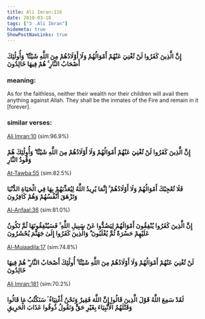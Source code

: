 ```yaml
---
title: Ali Imran:116
date: 2019-03-18
tags: ["3 .Ali Imran"]
hidemeta: true 
ShowPostNavLinks: true 
---
```

### إِنَّ الَّذِينَ كَفَرُوا لَنْ تُغْنِيَ عَنْهُمْ أَمْوَالُهُمْ وَلَا أَوْلَادُهُمْ مِنَ اللَّهِ شَيْئًا ۖ وَأُولَٰئِكَ أَصْحَابُ النَّارِ ۚ هُمْ فِيهَا خَالِدُونَ
### meaning: 
As for the faithless, neither their wealth nor their children will avail them anything against Allah. They shall be the inmates of the Fire and remain in it [forever].
### similar verses: 

[Ali Imran:10](/3/10) (sim:96.9%)

### إِنَّ الَّذِينَ كَفَرُوا لَنْ تُغْنِيَ عَنْهُمْ أَمْوَالُهُمْ وَلَا أَوْلَادُهُمْ مِنَ اللَّهِ شَيْئًا ۖ وَأُولَٰئِكَ هُمْ وَقُودُ النَّارِ

[At-Tawba:55](/9/55) (sim:82.5%)

### فَلَا تُعْجِبْكَ أَمْوَالُهُمْ وَلَا أَوْلَادُهُمْ ۚ إِنَّمَا يُرِيدُ اللَّهُ لِيُعَذِّبَهُمْ بِهَا فِي الْحَيَاةِ الدُّنْيَا وَتَزْهَقَ أَنْفُسُهُمْ وَهُمْ كَافِرُونَ

[Al-Anfaal:36](/8/36) (sim:81.0%)

### إِنَّ الَّذِينَ كَفَرُوا يُنْفِقُونَ أَمْوَالَهُمْ لِيَصُدُّوا عَنْ سَبِيلِ اللَّهِ ۚ فَسَيُنْفِقُونَهَا ثُمَّ تَكُونُ عَلَيْهِمْ حَسْرَةً ثُمَّ يُغْلَبُونَ ۗ وَالَّذِينَ كَفَرُوا إِلَىٰ جَهَنَّمَ يُحْشَرُونَ

[Al-Mujaadila:17](/58/17) (sim:74.8%)

### لَنْ تُغْنِيَ عَنْهُمْ أَمْوَالُهُمْ وَلَا أَوْلَادُهُمْ مِنَ اللَّهِ شَيْئًا ۚ أُولَٰئِكَ أَصْحَابُ النَّارِ ۖ هُمْ فِيهَا خَالِدُونَ

[Ali Imran:181](/3/181) (sim:70.2%)

### لَقَدْ سَمِعَ اللَّهُ قَوْلَ الَّذِينَ قَالُوا إِنَّ اللَّهَ فَقِيرٌ وَنَحْنُ أَغْنِيَاءُ ۘ سَنَكْتُبُ مَا قَالُوا وَقَتْلَهُمُ الْأَنْبِيَاءَ بِغَيْرِ حَقٍّ وَنَقُولُ ذُوقُوا عَذَابَ الْحَرِيقِ
